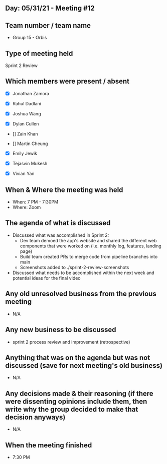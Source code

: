 ## Day: 05/31/21 - Meeting #12

## Team number / team name
- Group 15 - Orbis
## Type of meeting held
Sprint 2 Review 
## Which members were present / absent
- [x] Jonathan Zamora

- [x] Rahul Dadlani

- [x] Joshua Wang

- [x] Dylan Cullen

- [] Zain Khan

- [] Martin Cheung

- [x] Emily Jewik

- [x] Tejasvin Mukesh

- [x] Vivian Yan
## When & Where the meeting was held
- When: 7 PM - 7:30PM
- Where: Zoom
## The agenda of what is discussed
- Discussed what was accomplished in Sprint 2: 
  - Dev team demoed the app's website and shared the different web components that were worked on (i.e. monthly log, features, landing page)
  - Build team created PRs to merge code from pipeline branches into main 
  - Screenshots added to ./sprint-2-review-screenshots 
- Discussed what needs to be accomplished within the next week and potential ideas for the final video 
## Any old unresolved business from the previous meeting
- N/A
## Any new business to be discussed
- sprint 2 process review and improvement (retrospective)
## Anything that was on the agenda but was not discussed (save for next meeting's old business)
- N/A
## Any decisions made & their reasoning (if there were dissenting opinions include them, then write why the group decided to make that decision anyways)
- N/A
## When the meeting finished
-  7:30 PM
